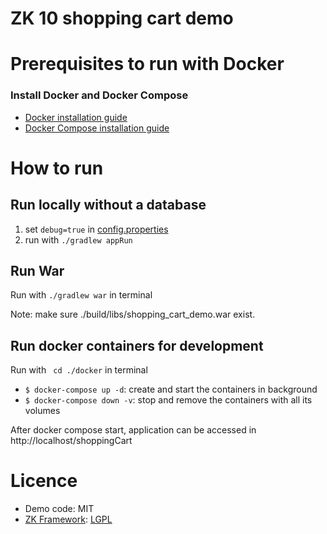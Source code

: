 # ZK 10 shopping cart demo

# Prerequisites to run with Docker
### Install Docker and Docker Compose
* [Docker installation guide](https://docs.docker.com/desktop/)
* [Docker Compose installation guide](https://docs.docker.com/compose/install/)

# How to run
## Run locally without a database
1. set `debug=true` in [config.properties](src/main/resources/config.properties)
2. run with `./gradlew appRun`

## Run War
Run with `./gradlew war` in terminal

Note: make sure ./build/libs/shopping_cart_demo.war exist.

## Run docker containers for development
Run with ` cd ./docker` in terminal
* `$ docker-compose up -d`: create and start the containers in background
* `$ docker-compose down -v`: stop and remove the containers with all its volumes

After docker compose start, application can be accessed in http://localhost/shoppingCart

# Licence
* Demo code: MIT
* [ZK Framework](https://github.com/zkoss/zk): [LGPL](http://www.gnu.org/licenses/old-licenses/lgpl-2.1.html)
